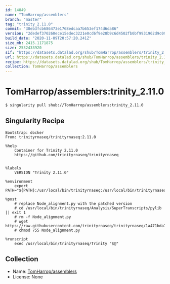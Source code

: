 ```yaml
---
id: 14849
name: "TomHarrop/assemblers"
branch: "master"
tag: "trinity_2.11.0"
commit: "30eb3fcb686473e1768edcaa7b653ef174d6da86"
version: "2dedef370260ece15edec3221e0cd6f9e28b9c6d4502fb0bf9931962d9c09dba"
build_date: "2020-11-09T20:57:20.241Z"
size_mb: 2415.1171875
size: 2532433920
sif: "https://datasets.datalad.org/shub/TomHarrop/assemblers/trinity_2.11.0/2020-11-09-30eb3fcb-2dedef37/2dedef370260ece15edec3221e0cd6f9e28b9c6d4502fb0bf9931962d9c09dba.sif"
url: https://datasets.datalad.org/shub/TomHarrop/assemblers/trinity_2.11.0/2020-11-09-30eb3fcb-2dedef37/
recipe: https://datasets.datalad.org/shub/TomHarrop/assemblers/trinity_2.11.0/2020-11-09-30eb3fcb-2dedef37/Singularity
collection: TomHarrop/assemblers
---
```


# TomHarrop/assemblers:trinity_2.11.0

```bash
$ singularity pull shub://TomHarrop/assemblers:trinity_2.11.0
```

## Singularity Recipe

```singularity
Bootstrap: docker
From: trinityrnaseq/trinityrnaseq:2.11.0

%help
    Container for Trinity 2.11.0
    https://github.com/trinityrnaseq/trinityrnaseq


%labels
    VERSION "Trinity 2.11.0"

%environment
    export PATH="${PATH}:/usr/local/bin/trinityrnaseq:/usr/local/bin/trinityrnaseq/util:/usr/local/bin/trinityrnaseq/util/support_scripts:/usr/local/bin/trinityrnaseq/util/misc"

%post
    # replace Node_alignment.py with the patched version 
    # cd /usr/local/bin/trinityrnaseq/Analysis/SuperTranscripts/pylib || exit 1
    # rm -f Node_alignment.py
    # wget https://raw.githubusercontent.com/trinityrnaseq/trinityrnaseq/1a471bda7cd025090c151c7a01c145acbdf179c6/Analysis/SuperTranscripts/pylib/Node_alignment.py
    # chmod 755 Node_alignment.py

%runscript
    exec /usr/local/bin/trinityrnaseq/Trinity "$@"
```

## Collection

 - Name: [TomHarrop/assemblers](https://github.com/TomHarrop/assemblers)
 - License: None

